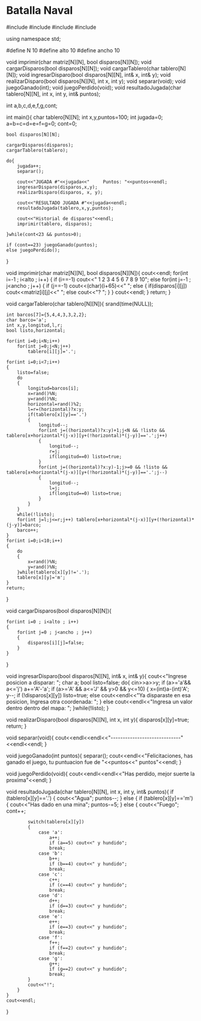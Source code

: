 # Batalla Naval
#include <iostream>
#include <cstdlib>
#include <ctime>
#include <cmath>

using namespace std;

#define N 10
#define alto 10
#define ancho 10

void imprimir(char matriz[N][N], bool disparos[N][N]);
void cargarDisparos(bool disparos[N][N]);
void cargarTablero(char tablero[N][N]);
void ingresarDisparo(bool disparos[N][N], int& x, int& y);
void realizarDisparo(bool disparos[N][N], int x, int y);
void separar(void);
void juegoGanado(int);
void juegoPerdido(void);
void resultadoJugada(char tablero[N][N], int x, int y, int& puntos);


int a,b,c,d,e,f,g,cont;

int main(){
	char tablero[N][N];
	int x,y,puntos=100;
	int jugada=0;
	a=b=c=d=e=f=g=0;
	cont=0;
	
	bool disparos[N][N];
	
	cargarDisparos(disparos);
	cargarTablero(tablero);
	
	do{
		jugada++;
		separar();
		
		cout<<"JUGADA #"<<jugada<<"		Puntos: "<<puntos<<endl;
		ingresarDisparo(disparos,x,y);
		realizarDisparo(disparos, x, y);
		
		cout<<"RESULTADO JUGADA #"<<jugada<<endl;
		resultadoJugada(tablero,x,y,puntos);
		
		cout<<"Historial de disparos"<<endl;
		imprimir(tablero, disparos);

	}while(cont<23 && puntos>0);
	
	if (cont==23) juegoGanado(puntos);
	else juegoPerdido();
}

void imprimir(char matriz[N][N], bool disparos[N][N]){
	cout<<endl;
	for(int i=-1 ; i<alto ; i++)
	{
		if (i==-1) cout<<"   1 2 3 4 5 6 7 8 9 10";
		else for(int j=-1 ; j<ancho ; j++)
		{
			if (j==-1) cout<<(char)(i+65)<<"  ";
			else
			{
				if(disparos[i][j]) cout<<matriz[i][j]<<" ";
				else cout<<"? ";
			}
		}
		cout<<endl;
	}
	return;
}

void cargarTablero(char tablero[N][N]){
	srand(time(NULL));
	
	int barcos[7]={5,4,4,3,3,2,2};
	char barco='a';
	int x,y,longitud,l,r;
	bool listo,horizontal;
	
	for(int i=0;i<N;i++)
		for(int j=0;j<N;j++)
			tablero[i][j]='.';
	
	for(int i=0;i<7;i++)
	{
		listo=false;
		do
		{
			longitud=barcos[i];
			x=rand()%N;
			y=rand()%N;
			horizontal=rand()%2;
			l=r=(horizontal)?x:y;
			if(tablero[x][y]=='.')
			{
				longitud--;
				for(int j=((horizontal)?x:y)+1;j<N && !listo && tablero[x+horizontal*(j-x)][y+(!horizontal)*(j-y)]=='.';j++)
				{
					longitud--;
					r=j;
					if(longitud==0) listo=true;
				}
				for(int j=((horizontal)?x:y)-1;j>=0 && !listo && tablero[x+horizontal*(j-x)][y+(!horizontal)*(j-y)]=='.';j--)
				{
					longitud--;
					l=j;
					if(longitud==0) listo=true;
				}
			}
		}
		while(!listo);
		for(int j=l;j<=r;j++) tablero[x+horizontal*(j-x)][y+(!horizontal)*(j-y)]=barco;
		barco++;
	}
	for(int i=0;i<10;i++)
	{
		do
		{
			x=rand()%N;
			y=rand()%N;
		}while(tablero[x][y]!='.');
		tablero[x][y]='m';
	}
	return;
}

void cargarDisparos(bool disparos[N][N]){
	
	for(int i=0 ; i<alto ; i++)
	{
		for(int j=0 ; j<ancho ; j++)
		{
			disparos[i][j]=false;
		}
	}
	
}

void ingresarDisparo(bool disparos[N][N], int& x, int& y){
	cout<<"Ingrese posicion a disparar: ";
	char a;
	bool listo=false;
	do{
		cin>>a>>y;
		if (a>='a'&& a<='j') a+='A'-'a';
		if (a>='A' && a<='J' && y>0 && y<=10)
		{
			x=(int)a-(int)'A';
			y--;
			if (!disparos[x][y]) listo=true;
			else cout<<endl<<"Ya disparaste en esa posicion, Ingresa otra coordenada: ";
		}
		else cout<<endl<<"Ingresa un valor dentro dentro del mapa: ";
	}while(!listo);
}

void realizarDisparo(bool disparos[N][N], int x, int y){
	disparos[x][y]=true;
	return;
}

void separar(void){
	cout<<endl<<endl<<"-----------------------------"<<endl<<endl;
}

void juegoGanado(int puntos){
	separar();
	cout<<endl<<"Felicitaciones, has ganado el juego, tu puntuacion fue de "<<puntos<<" puntos"<<endl;
}

void juegoPerdido(void){
	cout<<endl<<endl<<"Has perdido, mejor suerte la proxima"<<endl;
}

void resultadoJugada(char tablero[N][N], int x, int y, int& puntos){
	if (tablero[x][y]=='.')
	{
		cout<<"Agua";
		puntos--;
	}
	else
	{
		if (tablero[x][y]=='m')
		{
			cout<<"Has dado en una mina";
			puntos-=5;
		}
		else 
		{
			cout<<"Fuego";
			cont++;
			
			switch(tablero[x][y])
			{
				case 'a': 
					a++;
					if (a==5) cout<<" y hundido";
					break;
				case 'b':
					b++;
					if (b==4) cout<<" y hundido";
					break;
				case 'c':
					c++;
					if (c==4) cout<<" y hundido";
					break;
				case 'd': 
					d++;
					if (d==3) cout<<" y hundido";
					break;
				case 'e':
					e++;
					if (e==3) cout<<" y hundido";
					break;
				case 'f':
					f++;
					if (f==2) cout<<" y hundido";
					break;
				case 'g':
					g++;
					if (g==2) cout<<" y hundido";
					break;
			}
			cout<<"!";
		}
	}
	cout<<endl;
}


